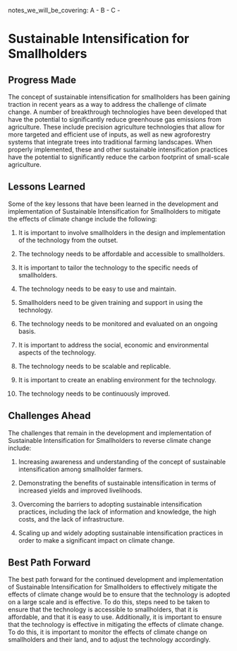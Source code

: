 notes_we_will_be_covering:
A -
B -
C -

# Sustainable Intensification for Smallholders

## Progress Made

The concept of sustainable intensification for smallholders has been gaining traction in recent years as a way to address the challenge of climate change. A number of breakthrough technologies have been developed that have the potential to significantly reduce greenhouse gas emissions from agriculture. These include precision agriculture technologies that allow for more targeted and efficient use of inputs, as well as new agroforestry systems that integrate trees into traditional farming landscapes. When properly implemented, these and other sustainable intensification practices have the potential to significantly reduce the carbon footprint of small-scale agriculture.

## Lessons Learned

Some of the key lessons that have been learned in the development and implementation of Sustainable Intensification for Smallholders to mitigate the effects of climate change include the following:

1. It is important to involve smallholders in the design and implementation of the technology from the outset.

2. The technology needs to be affordable and accessible to smallholders.

3. It is important to tailor the technology to the specific needs of smallholders.

4. The technology needs to be easy to use and maintain.

5. Smallholders need to be given training and support in using the technology.

6. The technology needs to be monitored and evaluated on an ongoing basis.

7. It is important to address the social, economic and environmental aspects of the technology.

8. The technology needs to be scalable and replicable.

9. It is important to create an enabling environment for the technology.

10. The technology needs to be continuously improved.

## Challenges Ahead

The challenges that remain in the development and implementation of Sustainable Intensification for Smallholders to reverse climate change include:

1. Increasing awareness and understanding of the concept of sustainable intensification among smallholder farmers.

2. Demonstrating the benefits of sustainable intensification in terms of increased yields and improved livelihoods.

3. Overcoming the barriers to adopting sustainable intensification practices, including the lack of information and knowledge, the high costs, and the lack of infrastructure.

4. Scaling up and widely adopting sustainable intensification practices in order to make a significant impact on climate change.

## Best Path Forward

The best path forward for the continued development and implementation of Sustainable Intensification for Smallholders to effectively mitigate the effects of climate change would be to ensure that the technology is adopted on a large scale and is effective. To do this, steps need to be taken to ensure that the technology is accessible to smallholders, that it is affordable, and that it is easy to use. Additionally, it is important to ensure that the technology is effective in mitigating the effects of climate change. To do this, it is important to monitor the effects of climate change on smallholders and their land, and to adjust the technology accordingly.
